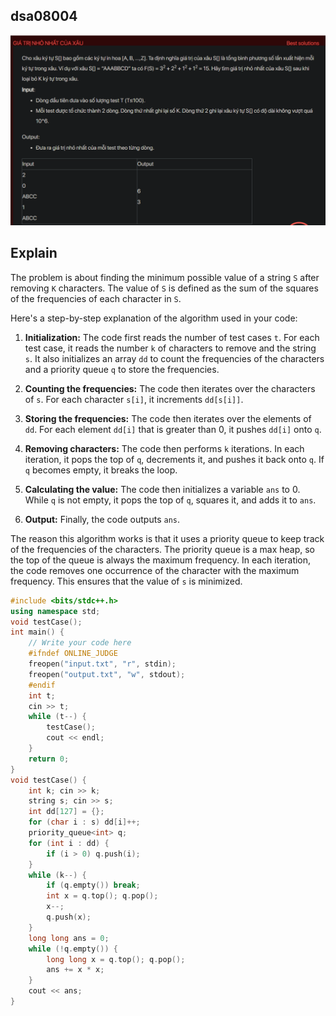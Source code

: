 ## dsa08004
![alt text](image.png)
## Explain
The problem is about finding the minimum possible value of a string `S` after removing `K` characters. The value of `S` is defined as the sum of the squares of the frequencies of each character in `S`.

Here's a step-by-step explanation of the algorithm used in your code:

1. **Initialization:** The code first reads the number of test cases `t`. For each test case, it reads the number `k` of characters to remove and the string `s`. It also initializes an array `dd` to count the frequencies of the characters and a priority queue `q` to store the frequencies.

2. **Counting the frequencies:** The code then iterates over the characters of `s`. For each character `s[i]`, it increments `dd[s[i]]`.

3. **Storing the frequencies:** The code then iterates over the elements of `dd`. For each element `dd[i]` that is greater than 0, it pushes `dd[i]` onto `q`.

4. **Removing characters:** The code then performs `k` iterations. In each iteration, it pops the top of `q`, decrements it, and pushes it back onto `q`. If `q` becomes empty, it breaks the loop.

5. **Calculating the value:** The code then initializes a variable `ans` to 0. While `q` is not empty, it pops the top of `q`, squares it, and adds it to `ans`.

6. **Output:** Finally, the code outputs `ans`.

The reason this algorithm works is that it uses a priority queue to keep track of the frequencies of the characters. The priority queue is a max heap, so the top of the queue is always the maximum frequency. In each iteration, the code removes one occurrence of the character with the maximum frequency. This ensures that the value of `s` is minimized.

```cpp
#include <bits/stdc++.h>
using namespace std;
void testCase();
int main() {
    // Write your code here
    #ifndef ONLINE_JUDGE
    freopen("input.txt", "r", stdin);
    freopen("output.txt", "w", stdout);
    #endif
    int t;
    cin >> t;
    while (t--) {
        testCase();
        cout << endl;
    }
    return 0;
}
void testCase() {
    int k; cin >> k;
    string s; cin >> s;
    int dd[127] = {};
    for (char i : s) dd[i]++;
    priority_queue<int> q;
    for (int i : dd) {
        if (i > 0) q.push(i);
    }
    while (k--) {
        if (q.empty()) break;
        int x = q.top(); q.pop();
        x--;
        q.push(x);
    }
    long long ans = 0;
    while (!q.empty()) {
        long long x = q.top(); q.pop();
        ans += x * x;
    }
    cout << ans;
}
```